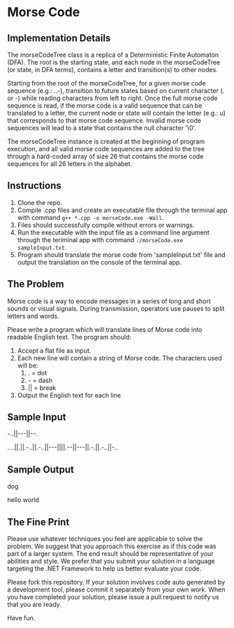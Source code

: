 Morse Code
==========

Implementation Details
-----------
The morseCodeTree class is a replica of a Deterministic Finite Automaton (DFA). The root is the starting state, and each node in the morseCodeTree (or state, in DFA terms), contains a letter and transition(s) to other nodes.

Starting from the root of the morseCodeTree, for a given morse code sequence (e.g.: ..-), transition to future states based on current character (. or -) while reading characters from left to right. Once the full morse code sequence is read, if the morse code is a valid sequence that can be translated to a letter, the current node or state will contain the letter (e.g.: u) that corresponds to that morse code sequence. Invalid morse code sequences will lead to a state that contains the null character '\0'.

The morseCodeTree instance is created at the beginning of program execution, and all valid morse code sequences are added to the tree through a hard-coded array of size 26 that contains the morse code sequences for all 26 letters in the alphabet.

Instructions
-----------
1) Clone the repo.
2) Compile .cpp files and create an executable file through the terminal app with command `g++ *.cpp -o morseCode.exe -Wall`.
3) Files should successfully compile without errors or warnings.
4) Run the executable with the input file as a command line argument through the teriminal app with command `./morseCode.exe sampleInput.txt`.
5) Program should translate the morse code from 'sampleInput.txt' file and output the translation on the console of the terminal app.

The Problem
-----------
Morse code is a way to encode messages in a series of long and short sounds or visual signals. During transmission, operators use pauses to split letters and words.

Please write a program which will translate lines of Morse code into readable English text. The program should:

1. Accept a flat file as input.
2. Each new line will contain a string of Morse code. The characters used will be:
	1.	. = dot
	2.	\- = dash
	3.	|| = break
3. Output the English text for each line

Sample Input
------------
-..||---||--.

….||.||.-..||.-..||---||||.--||---||.-.||.-..||-..

Sample Output
-------------
dog

hello world

The Fine Print
--------------
Please use whatever techniques you feel are applicable to solve the problem. We suggest that you approach this exercise as if this code was part of a larger system. The end result should be representative of your abilities and style.  We prefer that you submit your solution in a language targeting the .NET Framework to help us better evaluate your code.

Please fork this repository. If your solution involves code auto generated by a development tool, please commit it separately from your own work.  When you have completed your solution, please issue a pull request to notify us that you are ready.

Have fun.
